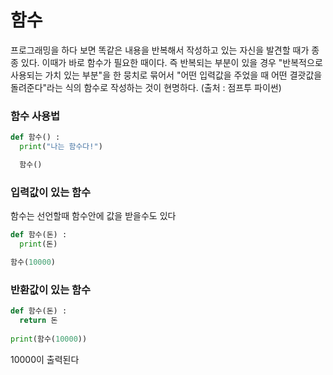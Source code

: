 # 함수

프로그래밍을 하다 보면 똑같은 내용을 반복해서 작성하고 있는 자신을 발견할 때가 종종 있다. 이때가 바로 함수가 필요한 때이다. 즉 반복되는 부분이 있을 경우 "반복적으로 사용되는 가치 있는 부분"을 한 뭉치로 묶어서 "어떤 입력값을 주었을 때 어떤 결괏값을 돌려준다"라는 식의 함수로 작성하는 것이 현명하다. (출처 : 점프투 파이썬)

### 함수 사용법
``` python
def 함수() :
  print("나는 함수다!")

  함수()

```

### 입력값이 있는 함수
함수는 선언할때 함수안에 값을 받을수도 있다

```python
def 함수(돈) :
  print(돈)

함수(10000)
```

### 반환값이 있는 함수

```python
def 함수(돈) :
  return 돈
  
print(함수(10000))
```
10000이 출력된다

